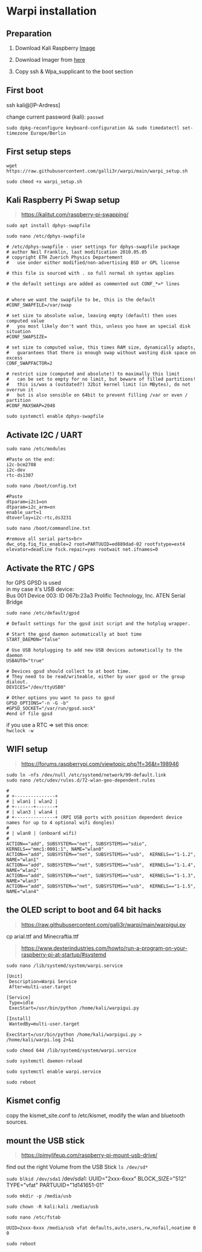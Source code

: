 # Warpi installation

## Preparation
1. Download Kali Raspberry [Image](https://www.kali.org/get-kali/#kali-arm)

2. Download Imager from [here](https://www.raspberrypi.com/software/)

3. Copy ssh & Wpa_supplicant to the boot section

## First boot
ssh kali@[IP-Ardress]

change current password (kali): `passwd`

`sudo dpkg-reconfigure keyboard-configuration && sudo timedatectl set-timezone Europe/Berlin`

## First setup steps
`wget https://raw.githubusercontent.com/galli3r/warpi/main/warpi_setup.sh`

`sudo chmod +x warpi_setup.sh`

## Kali Raspberry Pi Swap setup
> https://kalitut.com/raspberry-pi-swapping/

`sudo apt install dphys-swapfile`

`sudo nano /etc/dphys-swapfile`
```
# /etc/dphys-swapfile - user settings for dphys-swapfile package
# author Neil Franklin, last modification 2010.05.05
# copyright ETH Zuerich Physics Departement
#   use under either modified/non-advertising BSD or GPL license

# this file is sourced with . so full normal sh syntax applies

# the default settings are added as commented out CONF_*=* lines


# where we want the swapfile to be, this is the default
#CONF_SWAPFILE=/var/swap

# set size to absolute value, leaving empty (default) then uses computed value
#   you most likely don't want this, unless you have an special disk situation
#CONF_SWAPSIZE=

# set size to computed value, this times RAM size, dynamically adapts,
#   guarantees that there is enough swap without wasting disk space on excess
CONF_SWAPFACTOR=2

# restrict size (computed and absolute!) to maximally this limit
#   can be set to empty for no limit, but beware of filled partitions!
#   this is/was a (outdated?) 32bit kernel limit (in MBytes), do not overrun it
#   but is also sensible on 64bit to prevent filling /var or even / partition
#CONF_MAXSWAP=2048

```

`sudo systemctl enable dphys-swapfile`

## Activate I2C / UART
`sudo nano /etc/modules`
```
#Paste on the end:
i2c-bcm2708
i2c-dev
rtc-ds1307
```

`sudo nano /boot/config.txt`<br>
```
#Paste
dtparam=i2c1=on
dtparam=i2c_arm=on
enable_uart=1
dtoverlay=i2c-rtc,ds3231
```

`sudo nano /boot/commandline.txt`<br>
```
#remove all serial parts<br>
dwc_otg.fiq_fix_enable=2 root=PARTUUID=ed889dad-02 rootfstype=ext4 elevator=deadline fsck.repair=yes rootwait net.ifnames=0
```

## Activate the RTC / GPS
for GPS GPSD is used<br>
in my case it's USB device:<br>
Bus 001 Device 003: ID 067b:23a3 Prolific Technology, Inc. ATEN Serial Bridge

`sudo nano /etc/default/gpsd`

```
# Default settings for the gpsd init script and the hotplug wrapper.

# Start the gpsd daemon automatically at boot time
START_DAEMON="false"

# Use USB hotplugging to add new USB devices automatically to the daemon
USBAUTO="true"

# Devices gpsd should collect to at boot time.
# They need to be read/writeable, either by user gpsd or the group dialout.
DEVICES="/dev/ttyUSB0"

# Other options you want to pass to gpsd
GPSD_OPTIONS="-n -G -b"
#GPSD_SOCKET="/var/run/gpsd.sock"
#end of file gpsd
```

if you use a RTC => set this once:<br>
`hwclock -w`

## WIFI setup
> https://forums.raspberrypi.com/viewtopic.php?f=36&t=198946

`sudo ln -nfs /dev/null /etc/systemd/network/99-default.link`<br>
`sudo nano /etc/udev/rules.d/72-wlan-geo-dependent.rules`<br>
```
#
# +---------------+
# | wlan1 | wlan2 |
# +-------+-------+
# | wlan3 | wlan4 |
# +---------------+ (RPI USB ports with position dependent device names for up to 4 optional wifi dongles)
#
# | wlan0 | (onboard wifi)
#
ACTION=="add", SUBSYSTEM=="net", SUBSYSTEMS=="sdio", KERNELS=="mmc1:0001:1", NAME="wlan0"
ACTION=="add", SUBSYSTEM=="net", SUBSYSTEMS=="usb",  KERNELS=="1-1.2",       NAME="wlan1"
ACTION=="add", SUBSYSTEM=="net", SUBSYSTEMS=="usb",  KERNELS=="1-1.4",       NAME="wlan2"
ACTION=="add", SUBSYSTEM=="net", SUBSYSTEMS=="usb",  KERNELS=="1-1.3",       NAME="wlan3"
ACTION=="add", SUBSYSTEM=="net", SUBSYSTEMS=="usb",  KERNELS=="1-1.5",       NAME="wlan4"
```
## the OLED script to boot and 64 bit hacks
> https://raw.githubusercontent.com/galli3r/warpi/main/warpigui.py

cp arial.ttf and Minecraftia.ttf

> https://www.dexterindustries.com/howto/run-a-program-on-your-raspberry-pi-at-startup/#systemd

`sudo nano /lib/systemd/system/warpi.service`

```
[Unit]
 Description=Warpi Service
 After=multi-user.target

[Service]
 Type=idle
 ExecStart=/usr/bin/python /home/kali/warpigui.py

[Install]
 WantedBy=multi-user.target
```

`ExecStart=/usr/bin/python /home/kali/warpigui.py > /home/kali/warpi.log 2>&1`

`sudo chmod 644 /lib/systemd/system/warpi.service`

`sudo systemctl daemon-reload`

`sudo systemctl enable warpi.service`

`sudo reboot`

## Kismet config
copy the kismet_site.conf to /etc/kismet, modify the wlan and bluetooth sources.

## mount the USB stick
> https://pimylifeup.com/raspberry-pi-mount-usb-drive/

find out the right Volume from the USB Stick
`ls /dev/sd*`

`sudo blkid /dev/sda1`
/dev/sda1: UUID="2xxx-6xxx" BLOCK_SIZE="512" TYPE="vfat" PARTUUID="1d141651-01"

`sudo mkdir -p /media/usb`

`sudo chown -R kali:kali /media/usb`

`sudo nano /etc/fstab`
```
UUID=2xxx-6xxx /media/usb vfat defaults,auto,users,rw,nofail,noatime 0 0
```

`sudo reboot`



